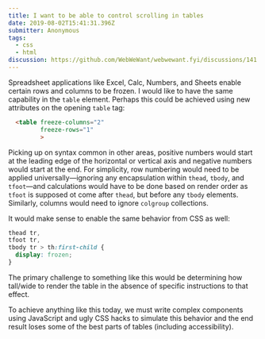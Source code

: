 ```yaml
---
title: I want to be able to control scrolling in tables
date: 2019-08-02T15:41:31.396Z
submitter: Anonymous
tags:
  - css
  - html
discussion: https://github.com/WebWeWant/webwewant.fyi/discussions/141
---
```


Spreadsheet applications like Excel, Calc, Numbers, and Sheets enable certain rows and columns to be frozen. I would like to have the same capability in the `table` element. Perhaps this could be achieved using new attributes on the opening `table` tag:

```html
  <table freeze-columns="2"
         freeze-rows="1"
         >
```

Picking up on syntax common in other areas, positive numbers would start at the leading edge of the horizontal or vertical axis and negative numbers would start at the end. For simplicity, row numbering would need to be applied universally—ignoring any encapsulation within `thead`, `tbody`, and `tfoot`—and calculations would have to be done based on render order as `tfoot` is supposed ot come after `thead`, but before any `tbody` elements. Similarly, columns would need to ignore `colgroup` collections.

It would make sense to enable the same behavior from CSS as well:

```css
thead tr,
tfoot tr,
tbody tr > th:first-child {
  display: frozen;
}
```

The primary challenge to something like this would be determining how tall/wide to render the table in the absence of specific instructions to that effect.

To achieve anything like this today, we must write complex components using JavaScript and ugly CSS hacks to simulate this behavior and the end result loses some of the best parts of tables (including accessibility).

